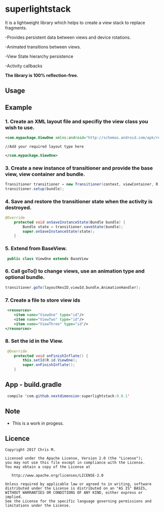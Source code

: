 # superlightstack
It is a lightweight library which helps to create a view stack to replace fragments.

-Provides persistent data between views and device rotations.

-Animated transitions between views.

-View State hierarchy persistence

-Activity callbacks

**The library is 100% reflection-free.**

## Usage


## Example

### 1. Create an XML layout file and specifiy the view class you wish to use.

```XML
<com.mypackage.ViewOne xmlns:android="http://schemas.android.com/apk/res/android">

//Add your required layout type here  

</com.mypackage.ViewOne>
```
### 3. Create a new instance of transitioner and provide the base view, view container and bundle.

```java
Transitioner transitioner = new Transitioner(context, viewContainer, R.layout.view_one, R.id.ViewOne);
transitioner.setup(bundle);
```
### 4. Save and restore the transitioner state when the activity is destroyed.

```java
@Override
    protected void onSaveInstanceState(Bundle bundle) {
        Bundle state = transitioner.saveState(bundle);
        super.onSaveInstanceState(state);
    }
```

### 5. Extend from BaseView.
 
```java
 public class ViewOne extends BaseView 
```

### 6. Call goTo() to change views, use an animation type and optional bundle.

```java
transitioner.goTo(layoutResID,viewId,bundle,AnimationHandler);
```

### 7. Create a file to store view ids
 
```XML
 <resources>
    <item name="ViewOne" type="id"/>
    <item name="ViewTwo" type="id"/>
    <item name="ViewThree" type="id"/>
</resources>
```

### 8. Set the id in the View.
 
```java
 @Override
    protected void onFinishInflate() {
        this.setId(R.id.ViewOne);
        super.onFinishInflate();
    }
```

## App - build.gradle
```java
 compile 'com.github.nextdimension:superlightstack:0.0.1'
```

## Note

- This is a work in progess.

## Licence

    Copyright 2017 Chris M.

    Licensed under the Apache License, Version 2.0 (the "License");
    you may not use this file except in compliance with the License.
    You may obtain a copy of the License at

       http://www.apache.org/licenses/LICENSE-2.0

    Unless required by applicable law or agreed to in writing, software
    distributed under the License is distributed on an "AS IS" BASIS,
    WITHOUT WARRANTIES OR CONDITIONS OF ANY KIND, either express or implied.
    See the License for the specific language governing permissions and
    limitations under the License.
